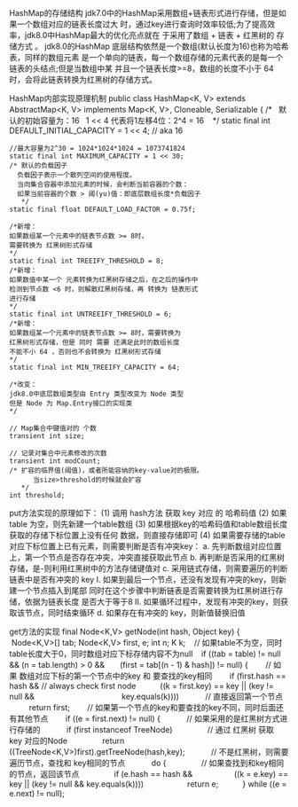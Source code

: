 HashMap的存储结构
   jdk7.0中的HashMap采用数组+链表形式进行存储，但是如果一个数组对应的链表长度过大 时，通过key进行查询时效率较低;为了提高效率，jdk8.0中HashMap最大的优化亮点就在 于采用了数组 + 链表 + 红黑树的 存储方式 。
   jdk8.0的HashMap 底层结构依然是一个数组(默认长度为16)也称为哈希表，同样的数组元素 是一个单向的链表，每一个数组存储的元素代表的是每一个链表的头结点;但是当数组中某 并且一个链表长度>=8，数组的长度不小于 64 时，会将此链表转换为红黑树的存储方式。
   
HashMap内部实现原理机制
  public class HashMap<K, V> extends AbstractMap<K, V> implements Map<K, V>, Cloneable, Serializable {
    /*
     默认的初始容量为：16
     1 << 4 代表将1左移4位：2^4 = 16
    */
    static final int DEFAULT_INITIAL_CAPACITY = 1 << 4; // aka 16

    //最大容量为2^30 = 1024*1024*1024 = 1073741824
    static final int MAXIMUM_CAPACITY = 1 << 30;
    /* 默认的负载因子
      负载因子表示一个散列空间的使用程度。
      当向集合容器中添加元素的时候，会判断当前容器的个数：
      如果当前容器的个数 > 阈(yu)值：即底层数组长度*负载因子
       */
    static final float DEFAULT_LOAD_FACTOR = 0.75f;

    /*新增：
    如果数组某一个元素中的链表节点数 >= 8时，
    需要转换为 红黑树形式存储
    */
    static final int TREEIFY_THRESHOLD = 8;
    /*新增：
    如果数值中某一个 元素转换为红黑树存储之后，在之后的操作中
    检测到节点数 <6 时，则解散红黑树存储，再 转换为 链表形式
    进行存储
    */
    static final int UNTREEIFY_THRESHOLD = 6;
    /*新增：
    如果数组某一个元素中的链表节点数 >= 8时，需要转换为
    红黑树形式存储，但是 同时 需要 还满足此时的数组长度
    不能不小 64 ，否则也不会转换为 红黑树形式存储
    */
    static final int MIN_TREEIFY_CAPACITY = 64;

    /*改变：
    jdk8.0中底层数组类型由 Entry 类型改变为 Node 类型
    但是 Node 为 Map.Entry接口的实现类
    */

    // Map集合中键值对的 个数
    transient int size;

    // 记录对集合中元素修改的次数
    transient int modCount;
    /* 扩容的临界值(阈值)，或者所能容纳的key-value对的极限。
          当size>threshold的时候就会扩容
       */
    int threshold;
    
    
put方法实现的原理如下：
(1) 调用 hash方法 获取 key 对应 的 哈希码值
(2) 如果 table 为空，则先新建一个table数组
(3) 如果根据key的哈希码值和table数组长度获取的存储下标位置上没有任何
 数据，则直接存储即可
(4) 如果需要存储的table对应下标位置上已有元素，则需要判断是否有冲突key：
 a. 先判断数组对应位置上，第一个节点是否存在冲突，冲突直接获取此节点
 b. 再判断是否采用的红黑树存储，是-则利用红黑树中的方法存储键值对
 c. 采用链式存储，则需要遍历的判断链表中是否有冲突的 key
 I. 如果到最后一个节点，还没有发现有冲突的key，则新建一个节点插入到尾部
 同时在这个步骤中判断链表是否需要转换为红黑树进行存储，依据为链表长度
 是否大于等于8 
 II. 如果循环过程中，发现有冲突的key，则获取该节点，同时结束循环
 d. 如果存在有冲突的 key，则新值替换旧值
 
 
get方法的实现
final Node<K,V> getNode(int hash, Object key) {
    Node<K,V>[] tab; Node<K,V> first, e; int n; K k;
    // 如果table不为空，同时table长度大于0，同时数组对应下标存储内容不为null
    if ((tab = table) != null && (n = tab.length) > 0 &&
       (first = tab[(n - 1) & hash]) != null) {
        // 如果 数组对应下标的第一个节点中的key 和 要查找的key相同
        if (first.hash == hash && // always check first node
           ((k = first.key) == key || (key != null &&
                                        key.equals(k))))
            // 直接返回第一个节点
            return first;
        // 如果第一个节点的key和要查找的key不同，同时后面还有其他节点
        if ((e = first.next) != null) {
            // 如果采用的是红黑树方式进行存储的
            if (first instanceof TreeNode)
                // 通过 红黑树 获取 key 对应的Node
                return ((TreeNode<K,V>)first).getTreeNode(hash,key);
            // 不是红黑树，则需要遍历节点，查找和 key相同的节点
            do {
                // 如果查找到和key相同的节点，返回该节点
                if (e.hash == hash &&
                   ((k = e.key) == key || (key != null && key.equals(k))))
                    return e;
           } while ((e = e.next) != null);
           
